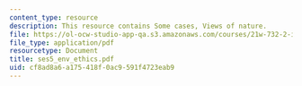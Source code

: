 ```yaml
---
content_type: resource
description: This resource contains Some cases, Views of nature.
file: https://ol-ocw-studio-app-qa.s3.amazonaws.com/courses/21w-732-2-introduction-to-technical-communication-ethics-in-science-and-technology-fall-2006/cf8ad8a6a175418f0ac9591f4723eab9_ses5_env_ethics.pdf
file_type: application/pdf
resourcetype: Document
title: ses5_env_ethics.pdf
uid: cf8ad8a6-a175-418f-0ac9-591f4723eab9
---
```

